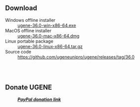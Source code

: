 <h2> Download </h2>
<dl>

<dt>Windows offline installer</dt>
<dd><a href="https://github.com/ugeneunipro/ugene/releases/download/36.0/ugene-36.0-win-x86-64.exe">ugene-36.0-win-x86-64.exe</a> </dd>

<dt>MacOS offline installer</dt>
<dd><a href="https://github.com/ugeneunipro/ugene/releases/download/36.0/ugene-36.0-mac-x86-64.dmg">ugene-36.0-mac-x86-64.dmg</a> </dd>

<dt>Linux portable package</dt>
<dd><a href="https://github.com/ugeneunipro/ugene/releases/download/36.0/ugene-36.0-linux-x86-64.tar.gz">ugene-36.0-linux-x86-64.tar.gz</a> </dd>

<dt>Source code</dt>
<dd><a href="https://github.com/ugeneunipro/ugene/releases/tag/36.0">https://github.com/ugeneunipro/ugene/releases/tag/36.0</a> </dd>

</dl>

<br/>
<br/>
<h2> Donate UGENE </h2>
<dl>
<dd>
    <form action="https://www.paypal.com/cgi-bin/webscr" method="post"> 
        <input type="hidden" name="cmd" value="_s-xclick">
        <input type="hidden" name="hosted_button_id" value="4YFBK5CNVTSPY">
        <input type="hidden" name="lc" value="US">
        <a style="font-weight: bold; font-style: italic;" href="#" onclick="parentNode.submit()"> PayPal donation link </a>
    </form>
</dd>
</dl>
<br/>
<br/>
<br/>
<br/>
<br/>
<br/>
<br/>
<br/>
<br/>
